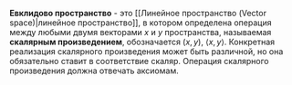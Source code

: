 **Евклидово пространство** - это [[Линейное пространство (Vector space)|линейное пространство]], в котором определена операция между любыми двумя векторами $x$ и $y$ пространства, называемая **скалярным произведением**, обозначается $(x,y)$, $\langle x,y\rangle$. Конкретная реализация скалярного произведения может быть различной, но она обязательно ставит в соответствие скаляр. Операция скалярного произведения должна отвечать аксиомам.